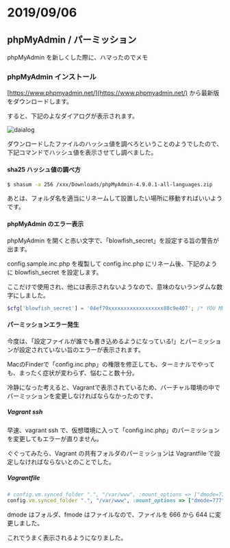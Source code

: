 # 2019/09/06

## phpMyAdmin / パーミッション

phpMyAdmin を新しくした際に、ハマったのでメモ

### phpMyAdmin インストール

[https://www.phpmyadmin.net/](https://www.phpmyadmin.net/) から最新版をダウンロードします。

すると、下記のよなダイアログが表示されます。

![daialog](http://www.pecos-company.com/dev/images-for-link/pma.png)

ダウンロードしたファイルのハッシュ値を調べろということのようでしたので、下記コマンドでハッシュ値を表示させてし調べました。

#### sha25 ハッシュ値の調べ方

```sh
$ shasum -a 256 /xxx/Downloads/phpMyAdmin-4.9.0.1-all-languages.zip
```

あとは、フォルダ名を適当にリネームして設置したい場所に移動すればいいようです。

#### phpMyAdmin のエラー表示

phpMyAdmin を開くと赤い文字で、「blowfish_secret」を設定する旨の警告が出ます。

config.sample.inc.php を複製して config.inc.php にリネーム後、下記のように blowfish_secret を設定します。

ここだけで使用され、他には表示されないようなので、意味のないランダムな数字にしました。

```php
$cfg['blowfish_secret'] = '04ef79xxxxxxxxxxxxxxxxxx88c9e407'; /* YOU MUST FILL IN THIS FOR COOKIE AUTH! */
```

#### パーミッションエラー発生

今度は、「設定ファイルが誰でも書き込めるようになっている!」とパーミッションが設定されていない旨のエラーが表示されます。

MacのFinderで「config.inc.php」の権限を修正しても、ターミナルでやっても、まったく症状が変わらず、悩むこと数十分。

冷静になった考えると、Vagrantで表示されているため、バーチャル環境の中でパーミッションを変更しなければならなかったのです、

##### Vagrant ssh

早速、vagrant ssh で、仮想環境に入って「config.inc.php」のパーミッションを変更してもエラーが直りません。

ぐぐってみたら、Vagrant の共有フォルダのパーミッションは Vagrantfile で設定しなければならないとのことでした。

##### Vagrantfile

```ruby
# config.vm.synced_folder ".", "/var/www", :mount_options => ["dmode=777", "fmode=666"]
config.vm.synced_folder ".", "/var/www", :mount_options => ["dmode=777", "fmode=644"]
```

dmode はフォルダ、fmode はファイルなので、ファイルを 666 から 644 に変更しました。

これでうまく表示されるようになりました。
